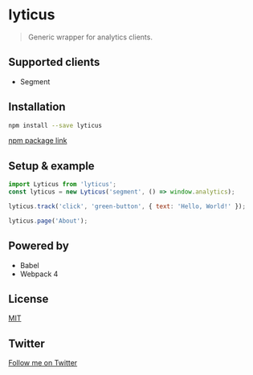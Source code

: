 # lyticus

> Generic wrapper for analytics clients.

## Supported clients

- Segment

## Installation

```bash
npm install --save lyticus
```

[npm package link](https://www.npmjs.com/package/lyticus)

## Setup & example

```javascript
import Lyticus from 'lyticus';
const lyticus = new Lyticus('segment', () => window.analytics);

lyticus.track('click', 'green-button', { text: 'Hello, World!' });

lyticus.page('About');
```

## Powered by

- Babel
- Webpack 4

## License

[MIT](http://opensource.org/licenses/MIT)

## Twitter

[Follow me on Twitter](https://twitter.com/KrolsBjorn)
